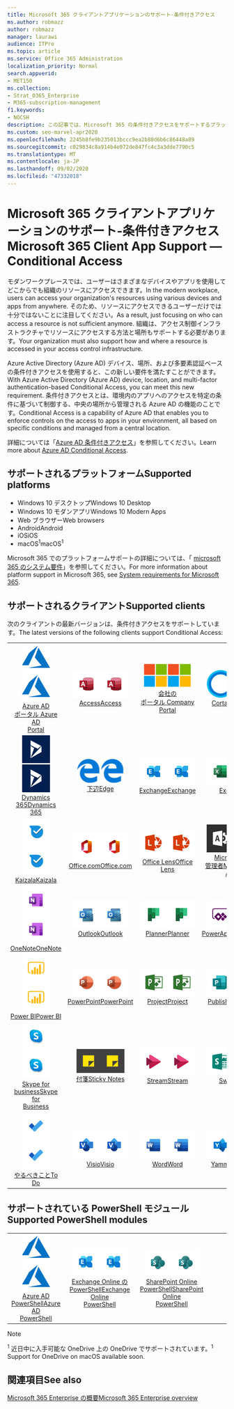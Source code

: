 ```yaml
---
title: Microsoft 365 クライアントアプリケーションのサポート-条件付きアクセス
ms.author: robmazz
author: robmazz
manager: laurawi
audience: ITPro
ms.topic: article
ms.service: Office 365 Administration
localization_priority: Normal
search.appverid:
- MET150
ms.collection:
- Strat_O365_Enterprise
- M365-subscription-management
f1.keywords:
- NOCSH
description: この記事では、Microsoft 365 の条件付きアクセスをサポートするプラットフォーム、クライアント、および Powershell モジュールについて説明します。
ms.custom: seo-marvel-apr2020
ms.openlocfilehash: 2245b8fe9b235013bccc9ea2b80d6b6c86448a89
ms.sourcegitcommit: c029834c8a914b4e072de847fc4c3a3dde7790c5
ms.translationtype: MT
ms.contentlocale: ja-JP
ms.lasthandoff: 09/02/2020
ms.locfileid: "47332018"
---
```

# <a name="microsoft-365-client-app-support--conditional-access"></a><span data-ttu-id="47bb9-103">Microsoft 365 クライアントアプリケーションのサポート-条件付きアクセス</span><span class="sxs-lookup"><span data-stu-id="47bb9-103">Microsoft 365 Client App Support — Conditional Access</span></span>

<span data-ttu-id="47bb9-104">モダンワークプレースでは、ユーザーはさまざまなデバイスやアプリを使用してどこからでも組織のリソースにアクセスできます。</span><span class="sxs-lookup"><span data-stu-id="47bb9-104">In the modern workplace, users can access your organization's resources using various devices and apps from anywhere.</span></span> <span data-ttu-id="47bb9-105">そのため、リソースにアクセスできるユーザーだけでは十分ではないことに注目してください。</span><span class="sxs-lookup"><span data-stu-id="47bb9-105">As a result, just focusing on who can access a resource is not sufficient anymore.</span></span> <span data-ttu-id="47bb9-106">組織は、アクセス制御インフラストラクチャでリソースにアクセスする方法と場所もサポートする必要があります。</span><span class="sxs-lookup"><span data-stu-id="47bb9-106">Your organization must also support how and where a resource is accessed in your access control infrastructure.</span></span>

<span data-ttu-id="47bb9-107">Azure Active Directory (Azure AD) デバイス、場所、および多要素認証ベースの条件付きアクセスを使用すると、この新しい要件を満たすことができます。</span><span class="sxs-lookup"><span data-stu-id="47bb9-107">With Azure Active Directory (Azure AD) device, location, and multi-factor authentication-based Conditional Access, you can meet this new requirement.</span></span> <span data-ttu-id="47bb9-108">条件付きアクセスとは、環境内のアプリへのアクセスを特定の条件に基づいて制御する、中央の場所から管理される Azure AD の機能のことです。</span><span class="sxs-lookup"><span data-stu-id="47bb9-108">Conditional Access is a capability of Azure AD that enables you to enforce controls on the access to apps in your environment, all based on specific conditions and managed from a central location.</span></span>

<span data-ttu-id="47bb9-109">詳細については「[Azure AD 条件付きアクセス](https://docs.microsoft.com/azure/active-directory/conditional-access/)」を参照してください。</span><span class="sxs-lookup"><span data-stu-id="47bb9-109">Learn more about [Azure AD Conditional Access](https://docs.microsoft.com/azure/active-directory/conditional-access/).</span></span>

## <a name="supported-platforms"></a><span data-ttu-id="47bb9-110">サポートされるプラットフォーム</span><span class="sxs-lookup"><span data-stu-id="47bb9-110">Supported platforms</span></span>

 - <span data-ttu-id="47bb9-111">Windows 10 デスクトップ</span><span class="sxs-lookup"><span data-stu-id="47bb9-111">Windows 10 Desktop</span></span>
 - <span data-ttu-id="47bb9-112">Windows 10 モダンアプリ</span><span class="sxs-lookup"><span data-stu-id="47bb9-112">Windows 10 Modern Apps</span></span>
 - <span data-ttu-id="47bb9-113">Web ブラウザー</span><span class="sxs-lookup"><span data-stu-id="47bb9-113">Web browsers</span></span>
 - <span data-ttu-id="47bb9-114">Android</span><span class="sxs-lookup"><span data-stu-id="47bb9-114">Android</span></span>
 - <span data-ttu-id="47bb9-115">iOS</span><span class="sxs-lookup"><span data-stu-id="47bb9-115">iOS</span></span>
 - <span data-ttu-id="47bb9-116">macOS<sup>1</sup></span><span class="sxs-lookup"><span data-stu-id="47bb9-116">macOS<sup>1</sup></span></span>

<span data-ttu-id="47bb9-117">Microsoft 365 でのプラットフォームサポートの詳細については、「 [microsoft 365 のシステム要件](https://products.office.com/office-system-requirements)」を参照してください。</span><span class="sxs-lookup"><span data-stu-id="47bb9-117">For more information about platform support in Microsoft 365, see [System requirements for Microsoft 365](https://products.office.com/office-system-requirements).</span></span>

## <a name="supported-clients"></a><span data-ttu-id="47bb9-118">サポートされるクライアント</span><span class="sxs-lookup"><span data-stu-id="47bb9-118">Supported clients</span></span>

<span data-ttu-id="47bb9-119">次のクライアントの最新バージョンは、条件付きアクセスをサポートしています。</span><span class="sxs-lookup"><span data-stu-id="47bb9-119">The latest versions of the following clients support Conditional Access:</span></span>

| | | | | | |
|:---:|:---:|:---:|:---:|:---:|:---:|
| <span data-ttu-id="47bb9-120">![Azure アイコン](../media/o365-azure-64x64.png)</span><span class="sxs-lookup"><span data-stu-id="47bb9-120">![Azure icon](../media/o365-azure-64x64.png)</span></span> <br> [<span data-ttu-id="47bb9-121">Azure AD <br> ポータル </span><span class="sxs-lookup"><span data-stu-id="47bb9-121">Azure AD <br> Portal </span></span>](https://azure.microsoft.com/features/azure-portal/) | <span data-ttu-id="47bb9-122">![Access アイコン](../media/o365-access-64x64.png)</span><span class="sxs-lookup"><span data-stu-id="47bb9-122">![Access icon](../media/o365-access-64x64.png)</span></span> <br> [<span data-ttu-id="47bb9-123">Access</span><span class="sxs-lookup"><span data-stu-id="47bb9-123">Access</span></span>](https://products.office.com/access) | <span data-ttu-id="47bb9-124">![会社のポータルのアイコン](../media/o365-microsoft-64x64.png)</span><span class="sxs-lookup"><span data-stu-id="47bb9-124">![Company portal icon](../media/o365-microsoft-64x64.png)</span></span> <br> [<span data-ttu-id="47bb9-125">会社の <br> ポータル </span><span class="sxs-lookup"><span data-stu-id="47bb9-125">Company <br> Portal </span></span>](https://docs.microsoft.com/intune-user-help/sign-in-to-the-company-portal)  | <span data-ttu-id="47bb9-126">![Cortana アイコン](../media/o365-cortana-64x64.png)</span><span class="sxs-lookup"><span data-stu-id="47bb9-126">![Cortana icon](../media/o365-cortana-64x64.png)</span></span> <br> [<span data-ttu-id="47bb9-127">Cortana</span><span class="sxs-lookup"><span data-stu-id="47bb9-127">Cortana</span></span>](https://www.microsoft.com/cortana) | <span data-ttu-id="47bb9-128">![Delve アイコン](../media/o365-delve-64x64.png)</span><span class="sxs-lookup"><span data-stu-id="47bb9-128">![Delve icon](../media/o365-delve-64x64.png)</span></span> <br> [<span data-ttu-id="47bb9-129">Delve</span><span class="sxs-lookup"><span data-stu-id="47bb9-129">Delve</span></span>](https://products.office.com/business/intelligent-search) 
| <span data-ttu-id="47bb9-130">![Dynamics 365 アイコン](../media/o365-dynamics365-64x64.png)</span><span class="sxs-lookup"><span data-stu-id="47bb9-130">![Dynamics 365 icon](../media/o365-dynamics365-64x64.png)</span></span> <br> [<span data-ttu-id="47bb9-131">Dynamics 365</span><span class="sxs-lookup"><span data-stu-id="47bb9-131">Dynamics 365</span></span>](https://dynamics.microsoft.com) | <span data-ttu-id="47bb9-132">![エッジアイコン](../media/o365-edge-64x64.png)</span><span class="sxs-lookup"><span data-stu-id="47bb9-132">![Edge icon](../media/o365-edge-64x64.png)</span></span> <br> [<span data-ttu-id="47bb9-133">下辺</span><span class="sxs-lookup"><span data-stu-id="47bb9-133">Edge</span></span>](https://www.microsoft.com/windows/microsoft-edge) | <span data-ttu-id="47bb9-134">![Exchange アイコン](../media/o365-exchange-64x64.png)</span><span class="sxs-lookup"><span data-stu-id="47bb9-134">![Exchange icon](../media/o365-exchange-64x64.png)</span></span> <br> [<span data-ttu-id="47bb9-135">Exchange</span><span class="sxs-lookup"><span data-stu-id="47bb9-135">Exchange</span></span>](https://products.office.com/exchange/exchange-online) | <span data-ttu-id="47bb9-136">![Excel アイコン](../media/o365-excel-64x64.png)</span><span class="sxs-lookup"><span data-stu-id="47bb9-136">![Excel icon](../media/o365-excel-64x64.png)</span></span> <br> [<span data-ttu-id="47bb9-137">Excel</span><span class="sxs-lookup"><span data-stu-id="47bb9-137">Excel</span></span>](https://products.office.com/excel) | <span data-ttu-id="47bb9-138">![Forms アイコン](../media/o365-forms-64x64.png)</span><span class="sxs-lookup"><span data-stu-id="47bb9-138">![Forms icon](../media/o365-forms-64x64.png)</span></span> <br> [<span data-ttu-id="47bb9-139">Forms</span><span class="sxs-lookup"><span data-stu-id="47bb9-139">Forms</span></span>](https://flow.microsoft.com/connectors/shared_microsoftforms/microsoft-forms/) 
| <span data-ttu-id="47bb9-140">![Kaizala アイコン](../media/o365-kaizala-64x64.png)</span><span class="sxs-lookup"><span data-stu-id="47bb9-140">![Kaizala icon](../media/o365-kaizala-64x64.png)</span></span> <br> [<span data-ttu-id="47bb9-141">Kaizala</span><span class="sxs-lookup"><span data-stu-id="47bb9-141">Kaizala</span></span>](https://products.office.com/en/business/microsoft-kaizala) | <span data-ttu-id="47bb9-142">![Office.com アイコン](../media/o365-office-64x64.png)</span><span class="sxs-lookup"><span data-stu-id="47bb9-142">![Office.com icon](../media/o365-office-64x64.png)</span></span> <br> [<span data-ttu-id="47bb9-143">Office.com</span><span class="sxs-lookup"><span data-stu-id="47bb9-143">Office.com</span></span>](https://www.office.com/) | <span data-ttu-id="47bb9-144">![レンズアイコン](../media/o365-lens-64x64.png)</span><span class="sxs-lookup"><span data-stu-id="47bb9-144">![Lens icon](../media/o365-lens-64x64.png)</span></span> <br> [<span data-ttu-id="47bb9-145">Office Lens</span><span class="sxs-lookup"><span data-stu-id="47bb9-145">Office Lens</span></span>](https://www.microsoft.com/p/office-lens/9wzdncrfj3t8?activetab=pivot%3Aoverviewtab) | <span data-ttu-id="47bb9-146">![Office 365 管理者アイコン](../media/o365-o365admin-64x64.png)</span><span class="sxs-lookup"><span data-stu-id="47bb9-146">![Office 365 Admin icon](../media/o365-o365admin-64x64.png)</span></span> <br> [<span data-ttu-id="47bb9-147">Microsoft 365 <br> 管理者</span><span class="sxs-lookup"><span data-stu-id="47bb9-147">Microsoft 365 <br> Admin</span></span>](https://products.office.com/business/manage-office-365-admin-app) | <span data-ttu-id="47bb9-148">![OneDrive for Business アイコン](../media/o365-OneDrive-64x64.png)</span><span class="sxs-lookup"><span data-stu-id="47bb9-148">![OneDrive for Business icon](../media/o365-OneDrive-64x64.png)</span></span> <br> [<span data-ttu-id="47bb9-149">OneDrive<sup>1</sup></span><span class="sxs-lookup"><span data-stu-id="47bb9-149">OneDrive<sup>1</sup></span></span>](https://products.office.com/onedrive-for-business/online-cloud-storage) 
| <span data-ttu-id="47bb9-150">![OneNote アイコン](../media/o365-OneNote-64x64.png)</span><span class="sxs-lookup"><span data-stu-id="47bb9-150">![OneNote icon](../media/o365-OneNote-64x64.png)</span></span> <br> [<span data-ttu-id="47bb9-151">OneNote</span><span class="sxs-lookup"><span data-stu-id="47bb9-151">OneNote</span></span>](https://products.office.com/onenote) | <span data-ttu-id="47bb9-152">![Outlook アイコン](../media/o365-outlook-64x64.png)</span><span class="sxs-lookup"><span data-stu-id="47bb9-152">![Outlook icon](../media/o365-outlook-64x64.png)</span></span> <br> [<span data-ttu-id="47bb9-153">Outlook</span><span class="sxs-lookup"><span data-stu-id="47bb9-153">Outlook</span></span>](https://products.office.com/outlook) | <span data-ttu-id="47bb9-154">![Planner アイコン](../media/o365-planner-64x64.png)</span><span class="sxs-lookup"><span data-stu-id="47bb9-154">![Planner icon](../media/o365-planner-64x64.png)</span></span> <br> [<span data-ttu-id="47bb9-155">Planner</span><span class="sxs-lookup"><span data-stu-id="47bb9-155">Planner</span></span>](https://products.office.com/business/task-management-software) | <span data-ttu-id="47bb9-156">![PowerApps アイコン](../media/o365-powerapps-64x64.png)</span><span class="sxs-lookup"><span data-stu-id="47bb9-156">![PowerApps icon](../media/o365-powerapps-64x64.png)</span></span> <br> [<span data-ttu-id="47bb9-157">PowerApps</span><span class="sxs-lookup"><span data-stu-id="47bb9-157">PowerApps</span></span>](https://powerapps.microsoft.com) | <span data-ttu-id="47bb9-158">![電源の自動化アイコン](../media/o365-flow-64x64.png)</span><span class="sxs-lookup"><span data-stu-id="47bb9-158">![Power Automate icon](../media/o365-flow-64x64.png)</span></span> <br> [<span data-ttu-id="47bb9-159">電源の <br> 自動化</span><span class="sxs-lookup"><span data-stu-id="47bb9-159">Power <br> Automate</span></span>](https://flow.microsoft.com)
| <span data-ttu-id="47bb9-160">![PowerBI アイコン](../media/o365-powerbi-64x64.png)</span><span class="sxs-lookup"><span data-stu-id="47bb9-160">![PowerBI icon](../media/o365-powerbi-64x64.png)</span></span> <br> [<span data-ttu-id="47bb9-161">Power BI</span><span class="sxs-lookup"><span data-stu-id="47bb9-161">Power BI</span></span>](https://powerbi.microsoft.com) | <span data-ttu-id="47bb9-162">![PowerPoint アイコン](../media/o365-powerpoint-64x64.png)</span><span class="sxs-lookup"><span data-stu-id="47bb9-162">![PowerPoint icon](../media/o365-powerpoint-64x64.png)</span></span> <br> [<span data-ttu-id="47bb9-163">PowerPoint</span><span class="sxs-lookup"><span data-stu-id="47bb9-163">PowerPoint</span></span>](https://products.office.com/powerpoint) | <span data-ttu-id="47bb9-164">![Project アイコン](../media/o365-project-64x64.png)</span><span class="sxs-lookup"><span data-stu-id="47bb9-164">![Project icon](../media/o365-project-64x64.png)</span></span> <br> [<span data-ttu-id="47bb9-165">Project</span><span class="sxs-lookup"><span data-stu-id="47bb9-165">Project</span></span>](https://products.office.com/project) | <span data-ttu-id="47bb9-166">![Publisher アイコン](../media/o365-publisher-64x64.png)</span><span class="sxs-lookup"><span data-stu-id="47bb9-166">![Publisher icon](../media/o365-publisher-64x64.png)</span></span> <br> [<span data-ttu-id="47bb9-167">Publisher</span><span class="sxs-lookup"><span data-stu-id="47bb9-167">Publisher</span></span>](https://products.office.com/publisher) | <span data-ttu-id="47bb9-168">![SharePoint アイコン](../media/o365-sharepoint-64x64.png)</span><span class="sxs-lookup"><span data-stu-id="47bb9-168">![SharePoint icon](../media/o365-sharepoint-64x64.png)</span></span> <br> [<span data-ttu-id="47bb9-169">Sharepoint</span><span class="sxs-lookup"><span data-stu-id="47bb9-169">Sharepoint</span></span>](https://products.office.com/sharepoint) 
| <span data-ttu-id="47bb9-170">![Skype for Business アイコン](../media/o365-skypeforbusiness-64x64.png)</span><span class="sxs-lookup"><span data-stu-id="47bb9-170">![Skype for Business icon](../media/o365-skypeforbusiness-64x64.png)</span></span> <br> [<span data-ttu-id="47bb9-171">Skype for <br> business</span><span class="sxs-lookup"><span data-stu-id="47bb9-171">Skype for <br> Business</span></span>](https://www.skype.com/business/) | <span data-ttu-id="47bb9-172">![付箋アイコン](../media/o365-stickynotes-64x64.png)</span><span class="sxs-lookup"><span data-stu-id="47bb9-172">![Sticky Notes icon](../media/o365-stickynotes-64x64.png)</span></span> <br> [<span data-ttu-id="47bb9-173">付箋</span><span class="sxs-lookup"><span data-stu-id="47bb9-173">Sticky Notes</span></span>](https://www.microsoft.com/p/microsoft-sticky-notes/9nblggh4qghw) | <span data-ttu-id="47bb9-174">![Stream アイコン](../media/o365-stream-64x64.png)</span><span class="sxs-lookup"><span data-stu-id="47bb9-174">![Stream icon](../media/o365-stream-64x64.png)</span></span> <br> [<span data-ttu-id="47bb9-175">Stream</span><span class="sxs-lookup"><span data-stu-id="47bb9-175">Stream</span></span>](https://stream.microsoft.com) | <span data-ttu-id="47bb9-176">![Sway アイコン](../media/o365-sway-64x64.png)</span><span class="sxs-lookup"><span data-stu-id="47bb9-176">![Sway icon](../media/o365-sway-64x64.png)</span></span> <br> [<span data-ttu-id="47bb9-177">Sway</span><span class="sxs-lookup"><span data-stu-id="47bb9-177">Sway</span></span>](https://sway.com) | <span data-ttu-id="47bb9-178">![Teams アイコン](../media/o365-teams-64x64.png)</span><span class="sxs-lookup"><span data-stu-id="47bb9-178">![Teams icon](../media/o365-teams-64x64.png)</span></span> <br> [<span data-ttu-id="47bb9-179">Teams</span><span class="sxs-lookup"><span data-stu-id="47bb9-179">Teams</span></span>](https://products.office.com/microsoft-teams/group-chat-software) 
| <span data-ttu-id="47bb9-180">![To Do アイコン](../media/o365-todo-64x64.png)</span><span class="sxs-lookup"><span data-stu-id="47bb9-180">![To Do icon](../media/o365-todo-64x64.png)</span></span> <br> [<span data-ttu-id="47bb9-181">やるべきこと</span><span class="sxs-lookup"><span data-stu-id="47bb9-181">To Do</span></span>](https://todo.microsoft.com) | <span data-ttu-id="47bb9-182">![Visio アイコン](../media/o365-visio-64x64.png)</span><span class="sxs-lookup"><span data-stu-id="47bb9-182">![Visio icon](../media/o365-visio-64x64.png)</span></span> <br> [<span data-ttu-id="47bb9-183">Visio</span><span class="sxs-lookup"><span data-stu-id="47bb9-183">Visio</span></span>](https://products.office.com/visio/flowchart-software) | <span data-ttu-id="47bb9-184">![Word アイコン](../media/o365-word-64x64.png)</span><span class="sxs-lookup"><span data-stu-id="47bb9-184">![Word icon](../media/o365-word-64x64.png)</span></span> <br> [<span data-ttu-id="47bb9-185">Word</span><span class="sxs-lookup"><span data-stu-id="47bb9-185">Word</span></span>](https://products.office.com/word) | <span data-ttu-id="47bb9-186">![Yammer アイコン](../media/o365-yammer-64x64.png)</span><span class="sxs-lookup"><span data-stu-id="47bb9-186">![Yammer icon](../media/o365-yammer-64x64.png)</span></span> <br> [<span data-ttu-id="47bb9-187">Yammer</span><span class="sxs-lookup"><span data-stu-id="47bb9-187">Yammer</span></span>](https://products.office.com/yammer/yammer-overview)

## <a name="supported-powershell-modules"></a><span data-ttu-id="47bb9-188">サポートされている PowerShell モジュール</span><span class="sxs-lookup"><span data-stu-id="47bb9-188">Supported PowerShell modules</span></span>

| | | | | | |
|:---:|:---:|:---:|:---:|:---:|:---:|
| <span data-ttu-id="47bb9-189">![Azure アイコン](../media/o365-azure-64x64.png)</span><span class="sxs-lookup"><span data-stu-id="47bb9-189">![Azure icon](../media/o365-azure-64x64.png)</span></span> <br> [<span data-ttu-id="47bb9-190">Azure AD <br> PowerShell</span><span class="sxs-lookup"><span data-stu-id="47bb9-190">Azure AD <br> PowerShell</span></span>](https://docs.microsoft.com/powershell/azure/active-directory/overview?view=azureadps-2.0) | <span data-ttu-id="47bb9-191">![Exchange アイコン](../media/o365-exchange-64x64.png)</span><span class="sxs-lookup"><span data-stu-id="47bb9-191">![Exchange icon](../media/o365-exchange-64x64.png)</span></span> <br> [<span data-ttu-id="47bb9-192">Exchange Online の <br> PowerShell</span><span class="sxs-lookup"><span data-stu-id="47bb9-192">Exchange Online <br> PowerShell</span></span>](https://docs.microsoft.com/powershell/exchange/exchange-online/exchange-online-powershell?view=exchange-ps) | <span data-ttu-id="47bb9-193">![SharePoint アイコン](../media/o365-sharepoint-64x64.png)</span><span class="sxs-lookup"><span data-stu-id="47bb9-193">![SharePoint icon](../media/o365-sharepoint-64x64.png)</span></span> <br> [<span data-ttu-id="47bb9-194">SharePoint Online <br> PowerShell</span><span class="sxs-lookup"><span data-stu-id="47bb9-194">SharePoint Online <br> PowerShell</span></span>](https://docs.microsoft.com/powershell/sharepoint/sharepoint-online/connect-sharepoint-online)

> [!NOTE]
> <span data-ttu-id="47bb9-195"><sup>1</sup> 近日中に入手可能な OneDrive 上の OneDrive でサポートされています。</span><span class="sxs-lookup"><span data-stu-id="47bb9-195"><sup>1</sup> Support for OneDrive on macOS available soon.</span></span>

## <a name="see-also"></a><span data-ttu-id="47bb9-196">関連項目</span><span class="sxs-lookup"><span data-stu-id="47bb9-196">See also</span></span>

[<span data-ttu-id="47bb9-197">Microsoft 365 Enterprise の概要</span><span class="sxs-lookup"><span data-stu-id="47bb9-197">Microsoft 365 Enterprise overview</span></span>](microsoft-365-overview.md)

